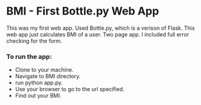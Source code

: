 # BMI - First Bottle.py Web App

This was my first web app.  Used Bottle.py, which is a verison of Flask.  This web app just calculates BMI of a user.
Two page app. I included full error checking for the form.

### To run the app:

* Clone to your machine.
* Navigate to BMI directory.
* run python app.py.
* Use your browser to go to the url specified.
* Find out your BMI.
